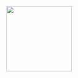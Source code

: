 <p align="left">
  <a href="https://www.microsoft.com/"><img align="center" height="170" src="https://github-readme-stats.vercel.app/api?username=jeremiahjordanisaacson&count_private=true&show_icons=true&theme=react&border_radius=15" /></a>
</p>

<!--
**jeremiahjordanisaacson/jeremiahjordanisaacson** is a ✨ _special_ ✨ repository because its `README.md` (this file) appears on your GitHub profile.

Here are some ideas to get you started:

- 🔭 I’m currently working on ...
- 🌱 I’m currently learning ...
- 👯 I’m looking to collaborate on ...
- 🤔 I’m looking for help with ...
- 💬 Ask me about ...
- 📫 How to reach me: ...
- 😄 Pronouns: ...
- ⚡ Fun fact: ...
-->
